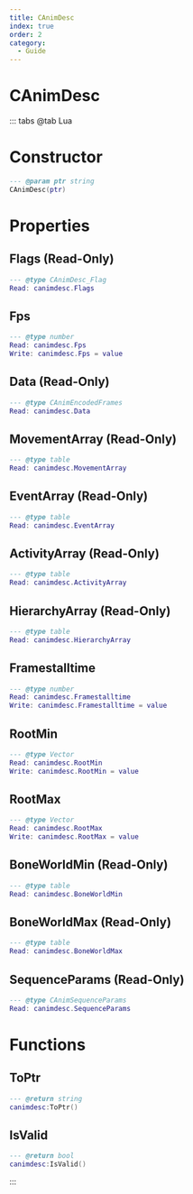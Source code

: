 ```yaml
---
title: CAnimDesc
index: true
order: 2
category:
  - Guide
---
```


# CAnimDesc

::: tabs
@tab Lua
# Constructor
```lua
--- @param ptr string
CAnimDesc(ptr)
```
# Properties
## Flags (Read-Only)
```lua
--- @type CAnimDesc_Flag
Read: canimdesc.Flags
```
## Fps 
```lua
--- @type number
Read: canimdesc.Fps
Write: canimdesc.Fps = value
```
## Data (Read-Only)
```lua
--- @type CAnimEncodedFrames
Read: canimdesc.Data
```
## MovementArray (Read-Only)
```lua
--- @type table
Read: canimdesc.MovementArray
```
## EventArray (Read-Only)
```lua
--- @type table
Read: canimdesc.EventArray
```
## ActivityArray (Read-Only)
```lua
--- @type table
Read: canimdesc.ActivityArray
```
## HierarchyArray (Read-Only)
```lua
--- @type table
Read: canimdesc.HierarchyArray
```
## Framestalltime 
```lua
--- @type number
Read: canimdesc.Framestalltime
Write: canimdesc.Framestalltime = value
```
## RootMin 
```lua
--- @type Vector
Read: canimdesc.RootMin
Write: canimdesc.RootMin = value
```
## RootMax 
```lua
--- @type Vector
Read: canimdesc.RootMax
Write: canimdesc.RootMax = value
```
## BoneWorldMin (Read-Only)
```lua
--- @type table
Read: canimdesc.BoneWorldMin
```
## BoneWorldMax (Read-Only)
```lua
--- @type table
Read: canimdesc.BoneWorldMax
```
## SequenceParams (Read-Only)
```lua
--- @type CAnimSequenceParams
Read: canimdesc.SequenceParams
```
# Functions
## ToPtr
```lua
--- @return string
canimdesc:ToPtr()
```
## IsValid
```lua
--- @return bool
canimdesc:IsValid()
```

:::